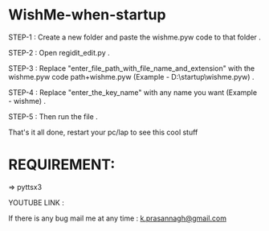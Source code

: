 # WishMe-when-startup

STEP-1 : Create a new folder and paste the wishme.pyw code to that folder .

STEP-2 : Open regidit_edit.py .

STEP-3 : Replace "enter_file_path_with_file_name_and_extension" with the wishme.pyw code path+wishme.pyw 
          (Example - D:\\startup\\wishme.pyw) .

STEP-4 : Replace "enter_the_key_name" with any name you want (Example - wishme) .

STEP-5 : Then run the file .

That's it all done, restart your pc/lap to see this cool stuff

# REQUIREMENT:

  => pyttsx3
  
YOUTUBE LINK :  
  
If there is any bug mail me at any time : k.prasannagh@gmail.com
